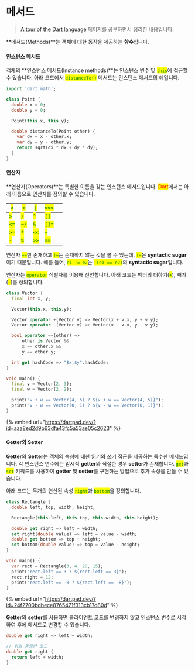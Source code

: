 # 메서드

> [A tour of the Dart language](https://dart.dev/guides/language/language-tour) 페이지를 공부하면서 정리한 내용입니다.

**메서드(Methods)**는 객체에 대한 동작을 제공하는 **함수**입니다.

#### 인스턴스 메서드

객체의 **인스턴스 메서드(Instance methods)**는 인스턴스 변수 및 <mark style="color:green;">`this`</mark>에 접근할 수 있습니다. 아래 코드에서 <mark style="color:green;">`distanceTo()`</mark> 메서드는 인스턴스 메서드의 예입니다.

```dart
import 'dart:math';

class Point {
  double x = 0;
  double y = 0;

  Point(this.x, this.y);

  double distanceTo(Point other) {
    var dx = x - other.x;
    var dy = y - other.y;
    return sqrt(dx * dx + dy * dy);
  }
}
```

#### 연산자

**연산자(Operators)**는 특별한 이름을 갖는 인스턴스 메서드입니다. <mark style="color:red;">Dart</mark>에서는 아래 이름으로 연산자를 정의할 수 있습니다.

| <mark style="color:green;">`<`</mark>  | <mark style="color:green;">`+`</mark>  | <mark style="color:green;">`\|`</mark> | <mark style="color:green;">`>>>`</mark> |   |
| -------------------------------------- | -------------------------------------- | -------------------------------------- | --------------------------------------- | - |
| <mark style="color:green;">`>`</mark>  | <mark style="color:green;">`/`</mark>  | <mark style="color:green;">`^`</mark>  | <mark style="color:green;">`[]`</mark>  |   |
| <mark style="color:green;">`<=`</mark> | <mark style="color:green;">`~/`</mark> | <mark style="color:green;">`&`</mark>  | <mark style="color:green;">`[]=`</mark> |   |
| <mark style="color:green;">`>=`</mark> | <mark style="color:green;">`*`</mark>  | <mark style="color:green;">`<<`</mark> | <mark style="color:green;">`~`</mark>   |   |
| <mark style="color:green;">`-`</mark>  | <mark style="color:green;">`%`</mark>  | <mark style="color:green;">`>>`</mark> | <mark style="color:green;">`==`</mark>  |   |

연산자 <mark style="color:green;">`==`</mark>만 존재하고 <mark style="color:green;">`!=`</mark>는 존재하지 않는 것을 볼 수 있는데, <mark style="color:green;">`!=`</mark>은 **syntactic sugar**이기 때문입니다. 예를 들어, <mark style="color:green;">`e1 != e2`</mark>는 <mark style="color:green;">`!(e1 == e2)`</mark>의 **syntactic sugar**입니다.

연산자는 <mark style="color:green;">`operator`</mark> 식별자를 이용해 선언합니다. 아래 코드는 벡터의 더하기(<mark style="color:green;">`+`</mark>), 빼기(<mark style="color:green;">`-`</mark>)를 정의합니다.

```dart
class Vector {
  final int x, y;

  Vector(this.x, this.y);

  Vector operator +(Vector v) => Vector(x + v.x, y + v.y);
  Vector operator -(Vector v) => Vector(x - v.x, y - v.y);

  bool operator ==(other) =>
      other is Vector &&
      x == other.x &&
      y == other.y;

  int get hashCode => "$x,$y".hashCode;
}

void main() {
  final v = Vector(2, 3);
  final w = Vector(2, 2);

  print("v + w == Vector(4, 5) ? ${v + w == Vector(4, 5)}");
  print("v - w == Vector(0, 1) ? ${v - w == Vector(0, 1)}");
}
```

{% embed url="https://dartpad.dev/?id=aaa8ed2d9b63dfa43fc5a53ae05c2623" %}

#### Getter와 Setter

**Getter**와 **Setter**는 객체의 속성에 대한 읽기와 쓰기 접근을 제공하는 특수한 메서드입니다. 각 인스턴스 변수에는 암시적 **getter**와 적절한 경우 **setter**가 존재합니다. <mark style="color:green;">`get`</mark>과 <mark style="color:green;">`set`</mark> 키워드를 사용하여 **getter** 및 **setter**를 구현하는 방법으로 추가 속성을 만들 수 있습니다.

아래 코드는 두개의 연산된 속성 <mark style="color:green;">`right`</mark>과 <mark style="color:green;">`bottom`</mark>을 정의합니다.

```dart
class Rectangle {
  double left, top, width, height;

  Rectangle(this.left, this.top, this.width, this.height);

  double get right => left + width;
  set right(double value) => left = value - width;
  double get bottom => top + height;
  set bottom(double value) => top = value - height;
}

void main() {
  var rect = Rectangle(3, 4, 20, 15);
  print("rect.left == 3 ? ${rect.left == 3}");
  rect.right = 12;
  print("rect.left == -8 ? ${rect.left == -8}");
}
```

{% embed url="https://dartpad.dev/?id=24f2700bdbece8765471f313cb17d80d" %}

**Getter**와 **setter**를 사용하면 클라이언트 코드를 변경하지 않고 인스턴스 변수로 시작하여 후에 메서드로 변경할 수 있습니다.

```dart
double get right => left + width;

// 위와 동일한 코드
double get right {
  return left + width;
}
```

